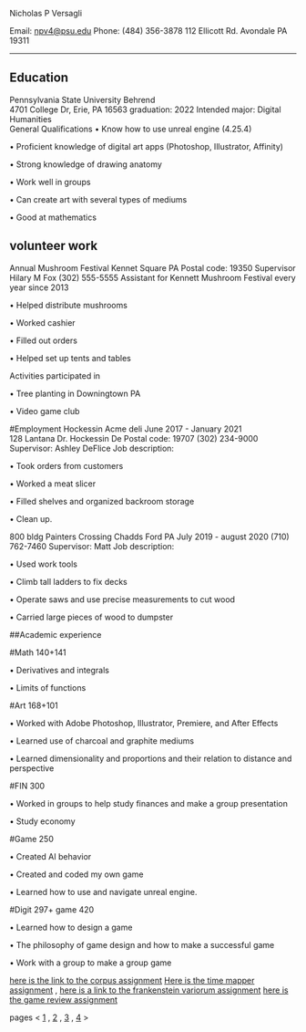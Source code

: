 
Nicholas P Versagli

Email: npv4@psu.edu          Phone: (484) 356-3878         112 Ellicott Rd. Avondale PA 19311
 ____________________________________________________________________________                                                                                                                                                                          
## Education
Pennsylvania State University Behrend                                                                          
4701 College Dr, Erie, PA 16563                                                                                     graduation: 2022
Intended major: Digital Humanities 											
General Qualifications
•	Know how to use unreal engine (4.25.4)

•	Proficient knowledge of digital art apps (Photoshop, Illustrator, Affinity)

•	Strong knowledge of drawing anatomy

•	Work well in groups

•	Can create art with several types of mediums

•	Good at mathematics 

## volunteer work
Annual Mushroom Festival 
Kennet Square PA 
Postal code: 19350
Supervisor Hilary M Fox (302) 555-5555
Assistant for Kennett Mushroom Festival every year since 2013

•	Helped distribute mushrooms

•	Worked cashier 

•	Filled out orders

•	Helped set up tents and tables

Activities participated in

•	Tree planting in Downingtown PA

•	Video game club 

#Employment
Hockessin Acme deli                                                                             June 2017 - January 2021        
128 Lantana Dr. Hockessin De
Postal code: 19707
(302) 234-9000
Supervisor: Ashley DeFlice
Job description:

•	Took orders from customers

•	Worked a meat slicer 

•	Filled shelves and organized backroom storage

•	Clean up.

800 bldg Painters Crossing Chadds Ford PA                                          July 2019 - august 2020
(710) 762-7460
Supervisor: Matt
Job description: 

•	Used work tools

•	Climb tall ladders to fix decks

•	Operate saws and use precise measurements to cut wood

•	Carried large pieces of wood to dumpster

##Academic experience

#Math 140+141

•	Derivatives and integrals

•	Limits of functions

#Art 168+101

•	Worked with Adobe Photoshop, Illustrator, Premiere, and After Effects


•	Learned use of charcoal and graphite mediums

•	Learned dimensionality and proportions and their relation to distance and perspective

#FIN 300

•	Worked in groups to help study finances and make a group presentation

•	Study economy

#Game 250

•	Created AI behavior 

•	Created and coded my own game

•	Learned how to use and navigate unreal engine.

#Digit 297+ game 420

•	Learned how to design a game

•	The philosophy of game design and how to make a successful game 

•	Work with a group to make a group game




[here is the link to the corpus assignment](index5.md) [Here is the time mapper assignment](index6.md) , [here is a link to the frankenstein variorum assignment](variorum.md) [here is the game review assignment](index7.md)


pages < [1](index.md) , [2](index2.md) , [3](index3.md) , [4](index4.md) >

